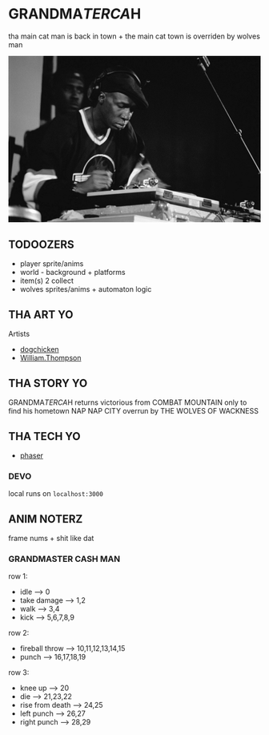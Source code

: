 # GRANDMA$TER CA$H

tha main cat man is back in town + the main cat town is overriden by wolves man

![grandmaster flash](/assets/grandmaster-F.jpeg)

## TODOOZERS

- player sprite/anims
- world - background + platforms
- item(s) 2 collect
- wolves sprites/anims + automaton logic

## THA ART YO

Artists
- [dogchicken](https://opengameart.org/users/dogchicken)
- [William.Thompson](https://opengameart.org/users/williamthompsonj)

## THA STORY YO

GRANDMA$TER CA$H returns victorious from COMBAT MOUNTAIN only to find his hometown NAP NAP CITY overrun by THE WOLVES OF WACKNESS

## THA TECH YO

- [phaser](https://phaser.io/)

### DEVO

local runs on `localhost:3000`

## ANIM NOTERZ

frame nums + shit like dat

### GRANDMASTER CASH MAN

row 1:
- idle --> 0
- take damage --> 1,2
- walk --> 3,4
- kick --> 5,6,7,8,9

row 2:
- fireball throw --> 10,11,12,13,14,15
- punch --> 16,17,18,19

row 3:
- knee up --> 20
- die --> 21,23,22
- rise from death --> 24,25
- left punch --> 26,27
- right punch --> 28,29

